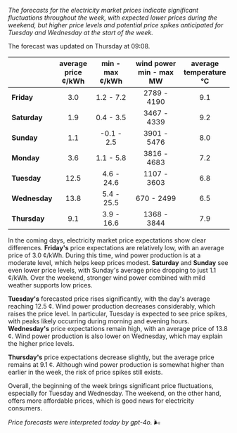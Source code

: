*The forecasts for the electricity market prices indicate significant fluctuations throughout the week, with expected lower prices during the weekend, but higher price levels and potential price spikes anticipated for Tuesday and Wednesday at the start of the week.*

The forecast was updated on Thursday at 09:08.

|             | average<br>price<br>¢/kWh | min - max<br>¢/kWh | wind power<br>min - max<br>MW | average<br>temperature<br>°C |
|:-------------|:----------------:|:----------------:|:-------------:|:-------------:|
| **Friday**  |       3.0       |       1.2 - 7.2       |     2789 - 4190     |      9.1       |
| **Saturday**  |       1.9       |       0.4 - 3.5       |     3467 - 4339     |      9.2       |
| **Sunday**  |       1.1       |      -0.1 - 2.5       |     3901 - 5476     |      8.0       |
| **Monday**  |       3.6       |       1.1 - 5.8       |     3816 - 4683     |      7.2       |
| **Tuesday**  |      12.5       |      4.6 - 24.6      |     1107 - 3603     |      6.8       |
| **Wednesday** |      13.8       |      5.4 - 25.5      |      670 - 2499     |      6.5       |
| **Thursday**  |       9.1       |       3.9 - 16.6       |     1368 - 3844     |      7.9       |

In the coming days, electricity market price expectations show clear differences. **Friday's** price expectations are relatively low, with an average price of 3.0 ¢/kWh. During this time, wind power production is at a moderate level, which helps keep prices modest. **Saturday** and **Sunday** see even lower price levels, with Sunday's average price dropping to just 1.1 ¢/kWh. Over the weekend, stronger wind power combined with mild weather supports low prices.

**Tuesday's** forecasted price rises significantly, with the day's average reaching 12.5 ¢. Wind power production decreases considerably, which raises the price level. In particular, Tuesday is expected to see price spikes, with peaks likely occurring during morning and evening hours. **Wednesday's** price expectations remain high, with an average price of 13.8 ¢. Wind power production is also lower on Wednesday, which may explain the higher price levels.

**Thursday's** price expectations decrease slightly, but the average price remains at 9.1 ¢. Although wind power production is somewhat higher than earlier in the week, the risk of price spikes still exists.

Overall, the beginning of the week brings significant price fluctuations, especially for Tuesday and Wednesday. The weekend, on the other hand, offers more affordable prices, which is good news for electricity consumers.

*Price forecasts were interpreted today by gpt-4o.* 🌬️
